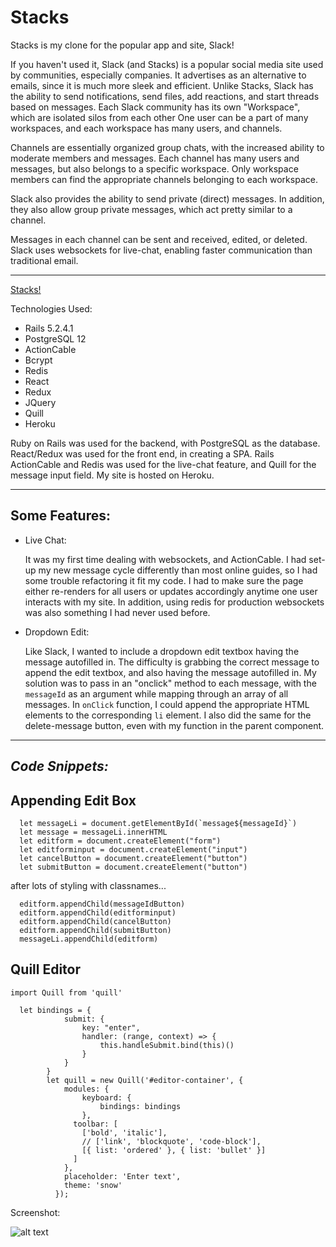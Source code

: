 # Stacks

Stacks is my clone for the popular app and site, Slack!

If you haven't used it, Slack (and Stacks) is a popular social media site used by communities, especially companies. 
It advertises as an alternative to emails, since it is much more sleek and efficient. 
Unlike Stacks, Slack has the ability to send notifications, send files, add reactions, and start threads based on messages.
Each Slack community has its own "Workspace", which are isolated silos from each other One user can be a part of many workspaces, and each workspace has many users, and channels.

Channels are essentially organized group chats, with the increased ability to moderate members and messages. Each channel has many users and messages, but also belongs to a specific workspace. Only workspace members can find the appropriate channels belonging to each workspace.

Slack also provides the ability to send private (direct) messages. In addition, they also allow group private messages, which act pretty similar to a channel. 

Messages in each channel can be sent and received, edited, or deleted. Slack uses websockets for live-chat, enabling faster communication than traditional email.

-------------------

[Stacks!](https://stacks-of-slacks.herokuapp.com/#/)


Technologies Used:
  + Rails 5.2.4.1
  + PostgreSQL 12
  + ActionCable
  + Bcrypt
  + Redis
  + React
  + Redux
  + JQuery
  + Quill
  + Heroku
  
  Ruby on Rails was used for the backend, with PostgreSQL as the database. 
  React/Redux was used for the front end, in creating a SPA.
  Rails ActionCable and Redis was used for the live-chat feature, and Quill for the message input field.
  My site is hosted on Heroku.
  
  
-------------------

## **Some Features:**

  + Live Chat: 
  
      It was my first time dealing with websockets, and ActionCable. I had set-up my new message cycle differently
      than most online guides, so I had some trouble refactoring it fit my code. I had to make sure the page either 
      re-renders for all users or updates accordingly anytime one user interacts with my site. In addition, using redis for 
      production websockets was also something I had never used before. 
  + Dropdown Edit:
  
      Like Slack, I wanted to include a dropdown edit textbox having the message autofilled in. The difficulty is 
      grabbing the correct message to append the edit textbox, and also having the message autofilled in. 
      My solution was to pass in an "onclick" method to each message, with the ``` messageId ``` as an argument while
      mapping through an array of all messages. In ``` onClick ``` function, I could append the appropriate HTML elements
      to the corresponding ``` li ``` element. I also did the same for the delete-message button, even with my function
      in the parent component.
      
      
-------------------

## ***Code Snippets:***

## Appending Edit Box

```
  let messageLi = document.getElementById(`message${messageId}`)
  let message = messageLi.innerHTML
  let editform = document.createElement("form")
  let editforminput = document.createElement("input")
  let cancelButton = document.createElement("button")
  let submitButton = document.createElement("button")
```

after lots of styling with classnames...

```
  editform.appendChild(messageIdButton)
  editform.appendChild(editforminput)
  editform.appendChild(cancelButton)
  editform.appendChild(submitButton)
  messageLi.appendChild(editform)
```

## Quill Editor

``` import Quill from 'quill' ```

```
  let bindings = {
            submit: {
                key: "enter",
                handler: (range, context) => {
                    this.handleSubmit.bind(this)()
                }
            }
        }
        let quill = new Quill('#editor-container', {
            modules: {
                keyboard: {
                    bindings: bindings
                },
              toolbar: [
                ['bold', 'italic'],
                // ['link', 'blockquote', 'code-block'],
                [{ list: 'ordered' }, { list: 'bullet' }]
              ]
            },
            placeholder: 'Enter text',
            theme: 'snow'
          });
```

Screenshot: 

![alt text](app/assets/images/demo-screenshot.png "Screentshot Jan 17")








